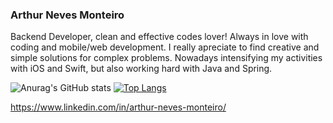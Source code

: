 ### Arthur Neves Monteiro
Backend Developer, clean and effective codes lover! 
Always in love with coding and mobile/web development. I really apreciate to find creative and simple solutions for complex problems.
Nowadays intensifying my activities with iOS and Swift, but also working hard with Java and Spring.


![Anurag's GitHub stats](https://github-readme-stats.vercel.app/api?username=arthurnvs&show_icons=true&theme=dark) [![Top Langs](https://github-readme-stats.vercel.app/api/top-langs/?username=arthurnvs&layout=compact)](https://github.com/anuraghazra/github-readme-stats) 

https://www.linkedin.com/in/arthur-neves-monteiro/
